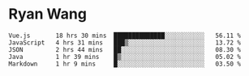 # Ryan Wang

<!--START_SECTION:waka-->
```text
Vue.js       18 hrs 30 mins  ██████████████░░░░░░░░░░░   56.11 % 
JavaScript   4 hrs 31 mins   ███▒░░░░░░░░░░░░░░░░░░░░░   13.72 % 
JSON         2 hrs 44 mins   ██░░░░░░░░░░░░░░░░░░░░░░░   08.30 % 
Java         1 hr 39 mins    █▒░░░░░░░░░░░░░░░░░░░░░░░   05.02 % 
Markdown     1 hr 9 mins     █░░░░░░░░░░░░░░░░░░░░░░░░   03.50 % 
```
<!--END_SECTION:waka-->
